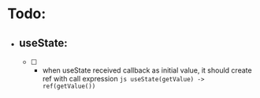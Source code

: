 
# Todo:
  - ## useState:
    - [ ] - when useState received callback as initial value, it should create ref with call expression
            ```js
              useState(getValue) -> ref(getValue())
            ```